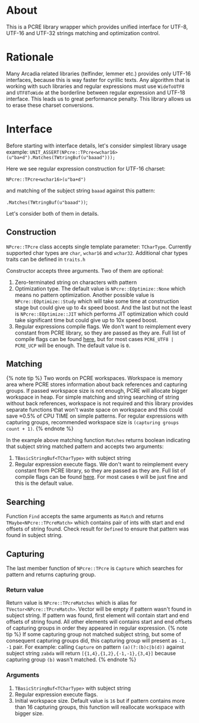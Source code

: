 # About
This is a PCRE library wrapper which provides unified interface for UTF-8, UTF-16 and UTF-32 strings matching and optimization control.

# Rationale
Many Arcadia related libraries (telfinder, lemmer etc.) provides only UTF-16 interfaces, because this is way faster for cyrillic texts. Any algorithm that is working with such libraries and regular expressions must use `WideToUTF8` and `UTF8ToWide` at the borderline between regular expression and UTF-18 interface. This leads us to great performance penalty.
This library allows us to erase these charset conversions.

# Interface

Before starting with interface details, let's consider simplest library usage example:
`UNIT_ASSERT(NPcre::TPcre<wchar16>(u"ba+d").Matches(TWtringBuf(u"baaad")));`

Here we see regular expression construction for UTF-16 charset:

`NPcre::TPcre<wchar16>(u"ba+d")`

and matching of the subject string `baaad` against this pattern:

`.Matches(TWtringBuf(u"baaad"))`;

Let's consider both of them in details.

## Construction
`NPcre::TPcre` class accepts single template parameter: `TCharType`. Currently supported char types are `char`, `wchar16` and `wchar32`. Additional char types traits can be defined in `traits.h`

Constructor accepts three arguments. Two of them are optional:
1. Zero-terminated string on characters with pattern
2. Optimization type. The default value is `NPcre::EOptimize::None` which means no pattern optimization. Another possible value is `NPcre::EOptimize::Study` which will take some time at construction stage but could give up to 4x speed boost. And the last but not the least is `NPcre::EOptimize::JIT` which performs JIT optimization which could take significant time but could give up to 10x speed boost.
3. Regular expressions compile flags. We don't want to reimplement every constant from PCRE library, so they are passed as they are. Full list of compile flags can be found [here](https://www.pcre.org/original/doc/html/pcre_compile2.html), but for most cases `PCRE_UTF8 | PCRE_UCP` will be enough. The default value is `0`.

## Matching
{% note tip %}
Two words on PCRE workspaces. Workspace is memory area where PCRE stores information about back references and capturing groups. If passed workspace size is not enough, PCRE will allocate bigger workspace in heap. For simple matching and string searching of string without back references, workspace is not required and this library provides separate functions that won't waste space on workspace and this could save ≈0.5% of CPU TIME on simple patterns.
For regular expressions with capturing groups, recommended workspace size is `(capturing groups count + 1)`.
{% endnote %}

In the example above matching function `Matches` returns boolean indicating that subject string matched pattern and accepts two arguments:
1. `TBasicStringBuf<TCharType>` with subject string
2. Regular expression execute flags. We don't want to reimplement every constant from PCRE library, so they are passed as they are. Full list of compile flags can be found [here](https://www.pcre.org/original/doc/html/pcre_exec.html). For most cases `0` will be just fine and this is the default value.

## Searching
Function `Find` accepts the same arguments as `Match` and returns `TMaybe<NPcre::TPcreMatch>` which contains pair of ints with start and end offsets of string found. Check result for `Defined` to ensure that pattern was found in subject string.

## Capturing
The last member function of `NPcre::TPcre` is `Capture` which searches for pattern and returns capturing group.

### Return value
Return value is `NPcre::TPcreMatches` which is alias for `TVector<NPcre::TPcreMatch>`.
Vector will be empty if pattern wasn't found in subject string.
If pattern was found, first element will contain start and end offsets of string found.
All other elements will contains start and end offsets of capturing groups in order they appeared in regular expression.
{% note tip %}
If some capturing group not matched subject string, but some of consequent capturing groups did, this capturing group will present as `-1, -1` pair.
For example: calling `Capture` on pattern `(a)(?:(b)c|b(d))` against subject string `zabda` will return `[{1,4},{1,2},{-1,-1},{3,4}]` because capturing group `(b)` wasn't matched.
{% endnote %}
### Arguments
1. `TBasicStringBuf<TCharType>` with subject string
2. Regular expression execute flags.
3. Initial workspace size. Default value is `16` but if pattern contains more than 16 capturing groups, this function will reallocate workspace with bigger size.
